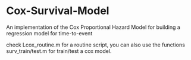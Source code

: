 # Cox-Survival-Model
An implementation of the Cox Proportional Hazard Model for building a regression model for time-to-event

check Lcox_routine.m for a routine script, you can also use the functions surv_train/test.m for train/test a cox model.
